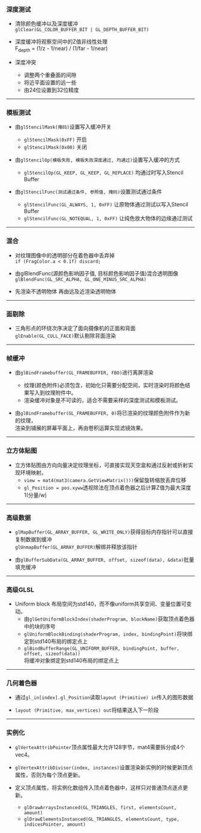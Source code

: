### 深度测试


* 清除颜色缓冲以及深度缓冲<br>
  `glClear(GL_COLOR_BUFFER_BIT | GL_DEPTH_BUFFER_BIT)`


* 深度缓冲将观察空间中的Z值非线性处理<br>
  F<sub>depth</sub> = (1/z - 1/near) / (1/far - 1/near)


* 深度冲突
  * 调整两个重叠面的间隙
  * 将近平面设置的远一些
  * 由24位设置到32位精度
  

---
### 模板测试

* 由`glStencilMask(掩码)`设置写入缓冲开关<br>
  * `glStencilMask(0xFF)` 开启
  * `glStencilMask(0x00)` 关闭

* 由`glStencilOp(模板失败, 模板失败深度通过, 均通过)`设置写入缓冲的方式<br>
  * `glStencilOp(GL_KEEP, GL_KEEP, GL_REPLACE)` 均通过时写入Stencil Buffer

* 由`glStencilFunc(测试通过条件, 参照值, 掩码)`设置测试通过条件<br>
  * `glStencilFunc(GL_ALWAYS, 1, 0xFF)` 让原物体通过测试以写入Stencil Buffer
  * `glStencilFunc(GL_NOTEQUAL, 1, 0xFF)` 让纯色放大物体的边缘通过测试


---
### 混合

* 对纹理图像中的透明部分在着色器中丢弃掉<br>
  `if (FragColor.a < 0.1f) discard;`

* 由glBlendFunc(源颜色影响因子值, 目标颜色影响因子值)混合透明图像<br>
  `glBlendFunc(GL_SRC_ALPHA, GL_ONE_MINUS_SRC_ALPHA)`

* 先渲染不透明物体 再由远及近渲染透明物体<br>


---
### 面剔除

* 三角形点的环绕次序决定了面向摄像机的正面和背面<br>
  `glEnable(GL_CULL_FACE)`默认剔除背面渲染


---
### 帧缓冲

* 由`glBindFramebuffer(GL_FRAMEBUFFER, FBO)`进行离屏渲染<br>
  * 纹理(颜色附件)必须包含，初始化只需要分配空间，实时渲染时将颜色结果写入到纹理附件中。
  * 渲染缓冲对象是不可读的，适合不需要采样的深度测试和模板测试。

* 由`glBindFramebuffer(GL_FRAMEBUFFER, 0)`将已渲染的纹理颜色附件作为新的纹理，<br>
  渲染到铺展的屏幕平面上，再由卷积运算实现滤镜效果。
  
  
---
### 立方体贴图

* 立方体贴图由方向向量决定纹理坐标，可直接实现天空盒和通过反射或折射实现环境映射。<br>
  * `view = mat4(mat3(camera.GetViewMatrix()))`保留旋转缩放丢弃位移
  * `gl_Position = pos.xyww`透视除法在顶点着色器之后计算Z值为最大深度1(分量/w)


---
### 高级数据

* `glMapBuffer(GL_ARRAY_BUFFER, GL_WRITE_ONLY)`获得目标内存指针可以直接复制数据到缓冲<br>
  `glUnmapBuffer(GL_ARRAY_BUFFER)`解绑并释放该指针
  
  
* 由`glBufferSubData(GL_ARRAY_BUFFER, offset, sizeof(data), &data)`批量填充缓冲


---
### 高级GLSL

* Uniform block 布局空间为std140，而不像uniform共享空间、变量位置可变动。<br>
  * 由`glGetUniformBlockIndex(shaderProgram, blockName)`获取顶点着色器中的块的序号
  * `glUniformBlockBinding(shaderProgram, index, bindingPoint)`将块绑定到std140布局的绑定点上
  * `glBindBufferRange(GL_UNIFORM_BUFFER, bindingPoint, buffer, offset, sizeof(data))`<br>
    将缓冲对象绑定到std140布局的绑定点上


---
### 几何着色器

* 通过`gl_in[index].gl_Position`读取`layout (Primitive) in`传入的图形数据<br>

* `layout (Primitive, max_vertices) out`将结果送入下一阶段


---
### 实例化


* `glVertexAttribPointer`顶点属性最大允许128字节，mat4需要拆分成4个vec4。

* `glVertexAttribDivisor(index, instances)`设置渲染新实例的时候更新顶点属性，否则为每个顶点更新。  
  
* 定义顶点属性，将实例化数组传入顶点着色器中，这样只对普通顶点逐点更新。<br>
  * `glDrawArraysInstanced(GL_TRIANGLES, first, elementsCount, amount)`
  * `glDrawElementsInstanced(GL_TRIANGLES, elementsCount, type, indicesPointer, amount)`
  













